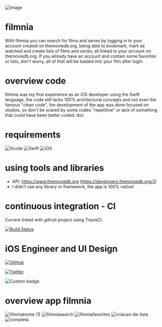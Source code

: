 ![image](https://github.com/lucrodrigs/filmnia/blob/using/filmnia/Assets.xcassets/filmnia.imageset/filmnialogo.png)

# filmnia

With filmnia you can search for films and series by logging in to your account created on themoviedb.org, being able to bookmark, mark as watched and create lists of films and series, all linked to your account on themoviedb.org. If you already have an account and contain some favorites or lists, don't worry, all of that will be loaded into your film after login.

# overview code

filmnia was my first experience as an iOS developer using the Swift language, the code still lacks 100% architectural concepts and not even the famous "clean code", the development of the app was done focused on studies, so don't be scared by some codes "repetitive" or lack of something that could have been better coded. tks!

# requirements

![Xcode](https://img.shields.io/badge/Xcode-11.4%2B-blue)
![Swift](https://img.shields.io/badge/Swift-5.0%2B-orange)
![iOS](https://img.shields.io/badge/iOS-13.0%2B-lightgrey)

# using tools and libraries

- API: https://www.themoviedb.org (https://developers.themoviedb.org/3)
- I didn't use any library or framework, the app is 100% native!

# continuous integration - CI

Current linked with github project using TravisCI.

[![Build Status](https://travis-ci.com/lucrodrigs/filmnia.svg?branch=master)](https://travis-ci.com/github/lucrodrigs/filmnia)

# iOS Engineer and UI Design

[![GitHub](https://img.shields.io/github/followers/lucrodrigs?style=social)](https://github.com/lucrodrigs)

[![Twitter](https://img.shields.io/twitter/follow/lucrodrigsd?style=social)](https://twitter.com/intent/follow?screen_name=lucrodrigsd)

![Custom badge](https://img.shields.io/endpoint?color=blue&label=%20&logo=linkedin&logoColor=blue&url=https%3A%2F%2Fwww.linkedin.com%2Fin%2Flucas-rodrigues-dias-72633860%2F)

# overview app filmnia

![filmniahome (1)](https://user-images.githubusercontent.com/16005951/85440943-f0d3f080-b564-11ea-9797-07c2fb609581.gif)
![filmniasearch](https://user-images.githubusercontent.com/16005951/85443315-79539080-b567-11ea-9a65-24581cbbb3d8.gif)
![filmniafavorites](https://user-images.githubusercontent.com/16005951/85445654-fed84000-b569-11ea-8f76-9bdb446786bb.gif)
![criacao-de-lista](https://user-images.githubusercontent.com/16005951/85445849-31823880-b56a-11ea-8a8b-865c67dad777.gif)
![completa](https://user-images.githubusercontent.com/16005951/85446483-ddc41f00-b56a-11ea-82b6-b953c62698fe.gif)
